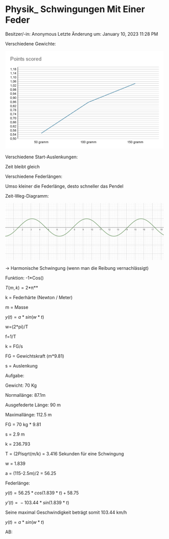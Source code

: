 # Physik_ Schwingungen Mit Einer Feder

Besitzer/-in: Anonymous
Letzte Änderung um: January 10, 2023 11:28 PM

Verschiedene Gewichte:

![Physik_%20Schwingungen%20mit%20einer%20Feder/image2.png](Physik_%20Schwingungen%20mit%20einer%20Feder/image2.png)

Verschiedene Start-Auslenkungen:

Zeit bleibt gleich

Verschiedene Federlängen:

Umso kleiner die Federlänge, desto schneller das Pendel

Zeit-Weg-Diagramm:

![Physik_%20Schwingungen%20mit%20einer%20Feder/image1.png](Physik_%20Schwingungen%20mit%20einer%20Feder/image1.png)

→ Harmonische Schwingung (wenn man die Reibung vernachlässigt)

Funktion: -1*Cos()

*T*(*m*, *k*) = 2*π**

k = Federhärte (Newton / Meter)

m = Masse

*y*(*t*) = *a* * *sin*(*w* * *t*)

w=(2*pi)/T

f=1/T

k = FG/s

FG = Gewichtskraft (m*9.81)

s = Auslenkung

Aufgabe:

Gewicht: 70 Kg

Normallänge: 87.1m

Ausgefederte Länge: 90 m

Maximallänge: 112.5 m

FG = 70 kg * 9.81

s = 2.9 m

k = 236.793

T = (2*Pi*sqrt(m/k) = 3.416 Sekunden für eine Schwingung

w = 1.839

a = (115-2.5m)/2 = 56.25

Federlänge:

*y*(*t*) = 56.25 * *cos*(1.839 * *t*) + 58.75

*y*′(*t*) =  − 103.44 * *sin*(1.839 * *t*)

Seine maximal Geschwindigkeit beträgt somit 103.44 km/h

*y*(*t*) = *a* * *sin*(*w* * *t*)

AB:

> 
>